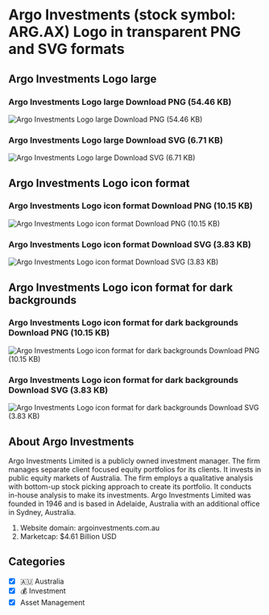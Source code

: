 # Argo Investments (stock symbol: ARG.AX) Logo in transparent PNG and SVG formats

## Argo Investments Logo large

### Argo Investments Logo large Download PNG (54.46 KB)

![Argo Investments Logo large Download PNG (54.46 KB)](/img/orig/ARG.AX_BIG-27ccb164.png)

### Argo Investments Logo large Download SVG (6.71 KB)

![Argo Investments Logo large Download SVG (6.71 KB)](/img/orig/ARG.AX_BIG-cf01c777.svg)

## Argo Investments Logo icon format

### Argo Investments Logo icon format Download PNG (10.15 KB)

![Argo Investments Logo icon format Download PNG (10.15 KB)](/img/orig/ARG.AX-6e52a2b7.png)

### Argo Investments Logo icon format Download SVG (3.83 KB)

![Argo Investments Logo icon format Download SVG (3.83 KB)](/img/orig/ARG.AX-7670b9e3.svg)

## Argo Investments Logo icon format for dark backgrounds

### Argo Investments Logo icon format for dark backgrounds Download PNG (10.15 KB)

![Argo Investments Logo icon format for dark backgrounds Download PNG (10.15 KB)](/img/orig/ARG.AX.D-4881d775.png)

### Argo Investments Logo icon format for dark backgrounds Download SVG (3.83 KB)

![Argo Investments Logo icon format for dark backgrounds Download SVG (3.83 KB)](/img/orig/ARG.AX.D-9e30dfdc.svg)

## About Argo Investments

Argo Investments Limited is a publicly owned investment manager. The firm manages separate client focused equity portfolios for its clients. It invests in public equity markets of Australia. The firm employs a qualitative analysis with bottom-up stock picking approach to create its portfolio. It conducts in-house analysis to make its investments. Argo Investments Limited was founded in 1946 and is based in Adelaide, Australia with an additional office in Sydney, Australia.

1. Website domain: argoinvestments.com.au
2. Marketcap: $4.61 Billion USD


## Categories
- [x] 🇦🇺 Australia
- [x] 💰 Investment
- [x] Asset Management
